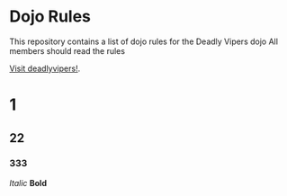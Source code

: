 Dojo Rules
==========

This repository contains a list of dojo rules for the Deadly Vipers dojo
All members should read the rules

[Visit deadlyvipers!](https://github.com/deadlyvipers).
# 1
## 22
### 333
*Italic*
**Bold**

